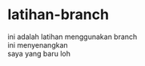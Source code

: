 # latihan-branch

ini adalah latihan menggunakan branch<br>
ini menyenangkan<br>
saya yang baru loh<br>



